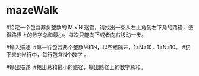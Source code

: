 # mazeWalk
#给定一个包含非负整数的 M x N 迷宫，请找出一条从左上角到右下角的路径，使得路径上的数字总和最小。每次只能向下或者向右移动一步。

#输入描述:
#第一行包含两个整数M和N，以空格隔开，1≤N≤10，1≤N≤10。
#接下来的M行中，每行包含N个数字 。

#输出描述:
#找出总和最小的路径，输出路径上的数字总和。
